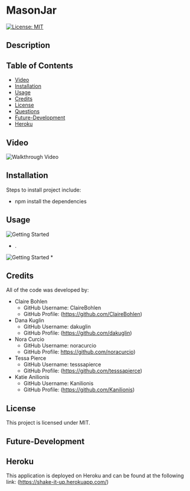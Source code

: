 # MasonJar

[![License: MIT](https://img.shields.io/badge/License-MIT-yellow.svg)](https://opensource.org/licenses/MIT)

## Description



## Table of Contents 

* [Video](#video)
* [Installation](#installation)
* [Usage](#usage)
* [Credits](#credits)
* [License](#license)
* [Questions](#questions)
* [Future-Development](#future-development)
* [Heroku](#heroku)

## Video


![Walkthrough Video](./raw/main/applicationVideo.gif)

## Installation

Steps to install project include:
* npm install the dependencies 

## Usage 

![Getting Started](./.PNG)
* . 

![Getting Started](./.PNG)
*

## Credits

All of the code was developed by:
 * Claire Bohlen
    * GitHub Username: ClaireBohlen
    * GitHub Profile: (https://github.com/ClaireBohlen)
 * Dana Kuglin
    * GitHub Username: dakuglin
    * GitHub Profile: (https://github.com/dakuglin)
 * Nora Curcio
    * GitHub Username: noracurcio
    * GitHub Profile: https://github.com/noracurcio)
 * Tessa Pierce 
    * GitHub Username: tesssapierce
    * GitHub Profile: (https://github.com/tesssapierce)
 * Katie Anilionis 
    * GitHub Username: Kanilionis
    * GitHub Profile: (https://github.com/Kanilionis)

## License

This project is licensed under MIT.

## Future-Development



## Heroku

This application is deployed on Heroku and can be found at the following link: (https://shake-it-up.herokuapp.com/)
